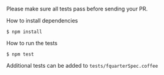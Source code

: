 Please make sure all tests pass before sending your PR.

How to install dependencies
```shell
$ npm install
```

How to run the tests
```shell
$ npm test
```

Additional tests can be added to `tests/fquarterSpec.coffee`